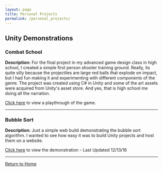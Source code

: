 ```yaml
---
layout: page
title: Personal Projects
permalink: /personal_projects/
---
```


**Unity Demonstrations**
------------------------

### Combat School

**Description:** For the final project in my advanced game design class in high school, I created a simple first person shooter training ground. Really, its quite silly because the projectiles are large red balls that explode on impact, but I had fun making it and experimenting with different components of the genre. The project was created using C# in Unity and some of the art assets were acquired from Unity's asset store. And yes, that is high school me doing all the narration.

[Click here](https://www.youtube.com/watch?v=aIx4804GbLk) to view a playthrough of the game. 

-----------

### Bubble Sort

**Description:** Just a simple web build demonstrating the bubble sort algorithm. I wanted to see how easy it was to build Unity projects and host them on a website. 

[Click here](https://jonscott20.github.io/Bubble_Sort/BubbleSort) to view the demonstration - Last Updated 12/13/16

-----------

[Return to Home](https://jonscott20.github.io/)
